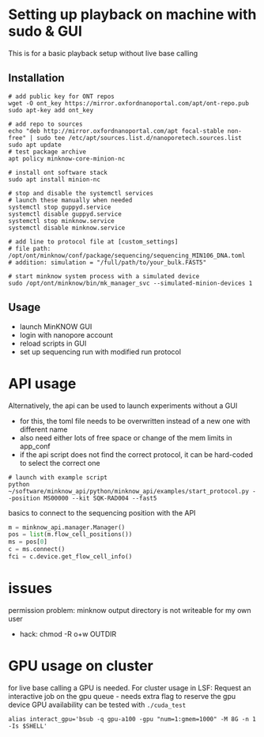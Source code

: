 # Setting up playback on machine with sudo & GUI

This is for a basic playback setup without live base calling


## Installation

```shell
# add public key for ONT repos
wget -O ont_key https://mirror.oxfordnanoportal.com/apt/ont-repo.pub
sudo apt-key add ont_key

# add repo to sources
echo "deb http://mirror.oxfordnanoportal.com/apt focal-stable non-free" | sudo tee /etc/apt/sources.list.d/nanoporetech.sources.list
sudo apt update
# test package archive
apt policy minknow-core-minion-nc 

# install ont software stack
sudo apt install minion-nc

# stop and disable the systemctl services
# launch these manually when needed
systemctl stop guppyd.service
systemctl disable guppyd.service
systemctl stop minknow.service
systemctl disable minknow.service

# add line to protocol file at [custom_settings]
# file path: /opt/ont/minknow/conf/package/sequencing/sequencing_MIN106_DNA.toml
# addition: simulation = "/full/path/to/your_bulk.FAST5"

# start minknow system process with a simulated device
sudo /opt/ont/minknow/bin/mk_manager_svc --simulated-minion-devices 1
```


## Usage

- launch MinKNOW GUI
- login with nanopore account
- reload scripts in GUI
- set up sequencing run with modified run protocol


# API usage

Alternatively, the api can be used to launch experiments without a GUI
- for this, the toml file needs to be overwritten instead of a new one with different name
- also need either lots of free space or change of the mem limits in app_conf
- if the api script does not find the correct protocol, it can be hard-coded to select the correct one

```shell
# launch with example script
python ~/software/minknow_api/python/minknow_api/examples/start_protocol.py --position MS00000 --kit SQK-RAD004 --fast5
```


basics to connect to the sequencing position with the API
```python
m = minknow_api.manager.Manager()
pos = list(m.flow_cell_positions())
ms = pos[0]
c = ms.connect()
fci = c.device.get_flow_cell_info()
```

# issues

permission problem: minknow output directory is not writeable for my own user
- hack: chmod -R o+w OUTDIR


# GPU usage on cluster

for live base calling a GPU is needed. For cluster usage in LSF:
Request an interactive job on the gpu queue - needs extra flag to reserve the gpu device
GPU availability can be tested with `./cuda_test`


```shell
alias interact_gpu='bsub -q gpu-a100 -gpu "num=1:gmem=1000" -M 8G -n 1 -Is $SHELL'
```





